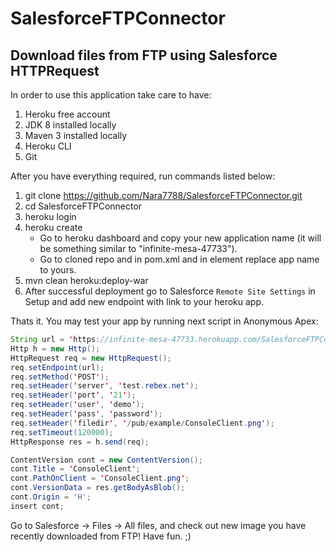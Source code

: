 # SalesforceFTPConnector
## Download files from FTP using Salesforce HTTPRequest

In order to use this application take care to have:
1) Heroku free account
2) JDK 8 installed locally
3) Maven 3 installed locally
4) Heroku CLI
5) Git

After you have everything required, run commands listed below:
1) git clone https://github.com/Nara7788/SalesforceFTPConnector.git
2) cd SalesforceFTPConnector
3) heroku login
4) heroku create
   - Go to heroku dashboard and copy your new application name (it will be something similar to "infinite-mesa-47733").
   - Go to cloned repo and in pom.xml and in element <appName></appName> replace app name to yours.
5) mvn clean heroku:deploy-war
6) After successful deployment go to Salesforce `Remote Site Settings` in Setup and add new endpoint with link to your heroku app.

Thats it. You may test your app by running next script in Anonymous Apex:

```java
String url = 'https://infinite-mesa-47733.herokuapp.com/SalesforceFTPConnector'; //replace with your app URL
Http h = new Http();
HttpRequest req = new HttpRequest();
req.setEndpoint(url);
req.setMethod('POST');
req.setHeader('server', 'test.rebex.net');
req.setHeader('port', '21');
req.setHeader('user', 'demo');
req.setHeader('pass', 'password');
req.setHeader('filedir', '/pub/example/ConsoleClient.png');
req.setTimeout(120000);
HttpResponse res = h.send(req);

ContentVersion cont = new ContentVersion();
cont.Title = 'ConsoleClient';
cont.PathOnClient = 'ConsoleClient.png';
cont.VersionData = res.getBodyAsBlob();
cont.Origin = 'H';
insert cont;
```

Go to Salesforce -> Files -> All files, and check out new image you have recently downloaded from FTP! Have fun. ;)
